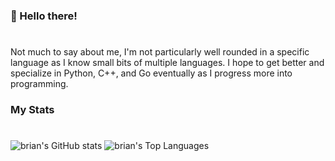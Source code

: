 ### 👋 Hello there!
#

Not much to say about me, I'm not particularly well rounded in a specific language as I know small bits of multiple languages. I hope to get better and specialize in Python, C++, and Go eventually as I progress more into programming.
 
### My Stats
#

![brian's GitHub stats](https://github-readme-stats.vercel.app/api?username=ilovekyla&show_icons=true&theme=dracula)
![brian's Top Languages](https://github-readme-stats.vercel.app/api/top-langs/?username=ilovekyla&layout=dracula&theme=dracula)
